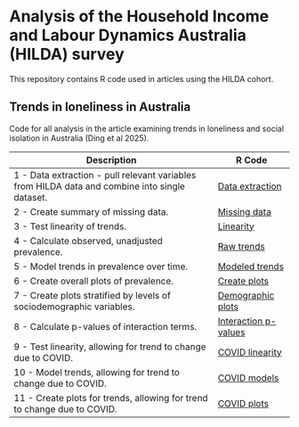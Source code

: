 # Analysis of the Household Income and Labour Dynamics Australia (HILDA) survey

This repository contains R code used in articles using the HILDA cohort.

## Trends in loneliness in Australia
Code for all analysis in the article examining trends in loneliness and social isolation in Australia (Ding et al 2025).

| Description | R Code |
| --- | --- |
| 1 - Data extraction - pull relevant variables from HILDA data and combine into single dataset. | [Data extraction](Code/2025/1_Data_combine.do) |
| 2 - Create summary of missing data. | [Missing data](Code/2025/2_Missing_data.R) |
| 3 - Test linearity of trends. | [Linearity](Code/2025/3_Linearity_tests.do) |
| 4 - Calculate observed, unadjusted prevalence. | [Raw trends](Code/2025/4_Raw_trends.do) |
| 5 - Model trends in prevalence over time. | [Modeled trends](Code/2025/5_Modeled_trends.do) |
| 6 - Create overall plots of prevalence. | [Create plots](Code/2025/6_Create_plots.R) |
| 7 - Create plots stratified by levels of sociodemographic variables. | [Demographic plots](Code/2025/7_Create_plots_by_demographics.R) |
| 8 - Calculate p-values of interaction terms. | [Interaction p-values](Code/2025/8_Demographic_interaction_pvalues.do) |
| 9 - Test linearity, allowing for trend to change due to COVID. | [COVID linearity](Code/2025/9_Linearity_tests_of_COVID_impact.do) |
| 10 - Model trends, allowing for trend to change due to COVID. | [COVID models](Code/2025/10_Modeled_trends_of_COVID_impact.do) |
| 11 - Create plots for trends, allowing for trend to change due to COVID. | [COVID plots](Code/2025/11_Test_COVID_impact_figure.R) |


